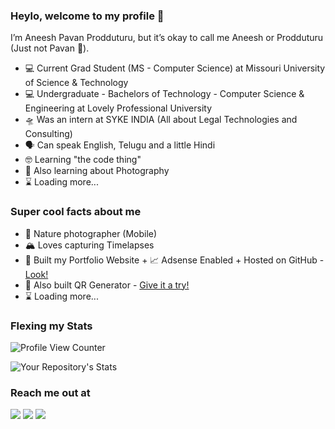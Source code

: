 ### Heylo, welcome to my profile 🦊


I’m Aneesh Pavan Prodduturu, but it’s okay to call me Aneesh or Prodduturu (Just not Pavan 😬).


- 💻 Current Grad Student (MS - Computer Science) at Missouri University of Science & Technology 
- 💻 Undergraduate - Bachelors of Technology - Computer Science & Engineering at Lovely Professional University
- 🛸 Was an intern at SYKE INDIA (All about Legal Technologies and Consulting)
- 🗣️ Can speak English, Telugu and a little Hindi
- 🤓 Learning "the code thing"
- 🔗 Also learning about Photography
- ⌛ Loading more...

### Super cool facts about me 

- 📸 Nature photographer (Mobile)
- 🏔️ Loves capturing Timelapses
- 🔗 Built my Portfolio Website + 📈 Adsense Enabled + Hosted on GitHub - <a href="https://aneeshpavan.github.io/" target="_blank">Look!</a>
- 🔗 Also built QR Generator - <a href="https://qr-now-e45af0966c69.herokuapp.com/" target="_blank">Give it a try!</a>
- ⌛ Loading more...

<div>
  
### Flexing my Stats
  
![Profile View Counter](https://komarev.com/ghpvc/?username=aneeshpavan&label=PROFILE+VIEWS&style=for-the-badge)

![Your Repository's Stats](https://github-readme-stats.vercel.app/api?username=aneeshpavan&show_icons=true) 
  
 ### Reach me out at
  <a href="https://instagram.com/anee_shh" target="_blank"><img src="https://img.shields.io/badge/-Instagram-%23E4405F?style=for-the-badge&logo=instagram&logoColor=white" target="_blank"></a>
  <a href="https://www.linkedin.com/in/aneeshprodduturu/" target="_blank"><img src="https://img.shields.io/badge/-LinkedIn-%230077B5?style=for-the-badge&logo=linkedin&logoColor=white" target="_blank"></a>
  <a href = "mailto:aneeshpavan@gmail.com"><img src="https://img.shields.io/badge/-Gmail-%23333?style=for-the-badge&logo=gmail&logoColor=white" target="_blank"></a>
  </div>
